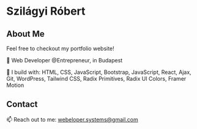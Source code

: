 
<h1>Szilágyi Róbert</h1>
<h2>About Me</h2>
<p>Feel free to checkout my portfolio website!</p>
<p>🏢 Web Developer @Entrepreneur, in Budapest</p>
<p>🧰 I build with: HTML, CSS, JavaScript, Bootstrap, JavaScript, React, Ajax, Git, WordPress, Tailwind CSS, Radix Primitives, Radix UI Colors, Framer Motion</p>
<h2>Contact</h2>
<p>📫 Reach out to me: <a href="mailto: webeloper.systems@gmail.com">webeloper.systems@gmail.com</a></p>
